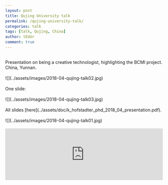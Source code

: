 ```yaml
---
layout: post
title: Qujing University talk
permalink: /qujing-university-talk/
categories: talk
tags: [talk, Qujing, China]
author: tEdör
comment: true
---
```

<br>
Presentation on being a creative technologist, highlighting the BCMI project. China, Yunnan.
<br>
<br>
![](../assets/images/2018-04-qujing-talk02.jpg)
<br>
<br>
One slide:
<br>
<br>
![](../assets/images/2018-04-qujing-talk03.jpg)
<br>
<br>
All slides [here](../assets/doc/k_hofstadter_phd_2018_04_presentation.pdf).
<br>
<br>
![](../assets/images/2018-04-qujing-talk01.jpg)
<br>
<br>
<iframe width="100%" height="166" scrolling="no" frameborder="no" allow="autoplay" src="https://w.soundcloud.com/player/?url=https%3A//api.soundcloud.com/tracks/531671043&color=%23262525&auto_play=false&hide_related=false&show_comments=true&show_user=true&show_reposts=false&show_teaser=true"></iframe>

